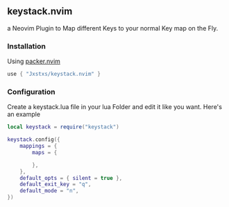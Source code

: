 ## keystack.nvim

a Neovim Plugin to Map different Keys to your normal Key map on the Fly.

### Installation

Using [packer.nvim](https://github.com/wbthomason/packer.nvim)

```lua
use { "Jxstxs/keystack.nvim" }
```

### Configuration

Create a keystack.lua file in your lua Folder and edit it like you want.
Here's an example

```lua
local keystack = require("keystack")

keystack.config({
    mappings = {
        maps = {

        },
    },
    default_opts = { silent = true },
    default_exit_key = "q",
    default_mode = "n",
})
```
